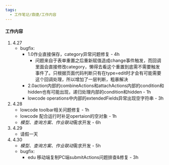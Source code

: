 ```yaml
---
tags:
  - 工作笔记/鼎捷/工作内容
---
```

#### 工作内容
1. 4.27
	- bugfix:
		- 1.0作业直接保存，category异常问题修复 - 4h
			- 问题来自于表单重置之后重新赋值造成change事件触发，而回调里面会直接修改category，懒得去看这个重置到底需不需要触发事件了。只根据页面代码判断只有在type=edit时才会有可能需要这个回调处理，所以增加了一层判断，粗暴解决
		- 2.0action内部的combineActions和attachActions内部的condition和hidden也有可能出现，递归处理内部的condition和hidden - 1h
		- lowcode operations中内部的extendedFields异常出现空字符串 - 3h
2. 4.28
	- lowcode toolbar相关问题修复 - 1h
	- lowcode 配合运行时补足opertaion的空对象 - 1h
	- *模型、查询方案、作业联动*需求开发 - 6h
3. 4.29
	- 请假一天
4. 4.30
	- *模型、查询方案、作业联动*需求开发 - 5h
	- bugfix: 
		- edu 移动端复制PC端submitActions问题排查&修复 - 3h